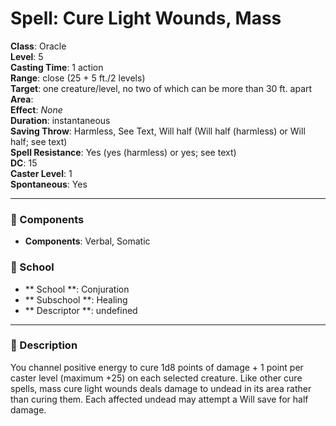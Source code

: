 
# Spell: Cure Light Wounds, Mass
**Class**: Oracle  
**Level**: 5  
**Casting Time**: 1 action  
**Range**: close (25 + 5 ft./2 levels)  
**Target**: one creature/level, no two of which can be more than 30 ft. apart  
**Area**:   
**Effect**: _None_  
**Duration**: instantaneous  
**Saving Throw**: Harmless, See Text, Will half (Will half (harmless) or Will half; see text)  
**Spell Resistance**: Yes (yes (harmless) or yes; see text)  
**DC**: 15  
**Caster Level**: 1  
**Spontaneous**: Yes

---

### 🔮 Components
- **Components**: Verbal, Somatic

### 🏫 School
- ** School **: Conjuration
- ** Subschool **: Healing
- ** Descriptor **: undefined
---

### 📜 Description
You channel positive energy to cure 1d8 points of damage + 1 point per caster level (maximum +25) on each selected creature. Like other cure spells, mass cure light wounds deals damage to undead in its area rather than curing them. Each affected undead may attempt a Will save for half damage.
